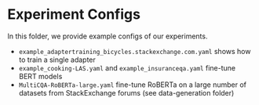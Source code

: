 # Experiment Configs

In this folder, we provide example configs of our experiments.

* `example_adaptertraining_bicycles.stackexchange.com.yaml` shows how to train a single adapter 
* `example_cooking-LAS.yaml` and `example_insuranceqa.yaml` fine-tune BERT models
* `MultiCQA-RoBERTa-large.yaml` fine-tune RoBERTa on a large number of datasets from StackExchange forums (see data-generation folder)
 
